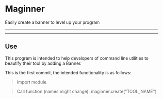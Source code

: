 # Maginner
Easily create a banner to level up your program

---
---
## Use

This program is intended to help developers of command line utilities to beautify their tool by adding a Banner.

This is the first commit, the intended functionality is as follows:
> Import module.

> Call function (names might change): maginner.create("TOOL_NAME")

